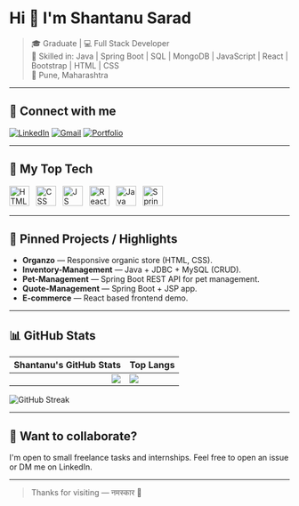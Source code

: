 # Hi 👋 I'm Shantanu Sarad 

> 🎓 Graduate | 💻 Full Stack Developer  
> 🔧 Skilled in: Java | Spring Boot | SQL | MongoDB | JavaScript | React | Bootstrap | HTML | CSS  
> 📍 Pune, Maharashtra

---

## 🔗 Connect with me
[![LinkedIn](https://img.shields.io/badge/LinkedIn-Connect-blue?logo=linkedin&style=for-the-badge)](https://www.linkedin.com/in/YOUR-LINKEDIN/) [![Gmail](https://img.shields.io/badge/Gmail-Email-red?logo=gmail&style=for-the-badge)](mailto:your.email@example.com) [![Portfolio](https://img.shields.io/badge/Portfolio-Visit-green?style=for-the-badge)](https://your-portfolio.example)

---

## 🧰 My Top Tech
<!-- use local small icons or emoji -->
<img src="./images/html.png" alt="HTML" width="36" style="margin-right:8px"/>
<img src="./images/css.png" alt="CSS" width="36" style="margin-right:8px"/>
<img src="./images/js.png" alt="JS" width="36" style="margin-right:8px"/>
<img src="./images/react.png" alt="React" width="36" style="margin-right:8px"/>
<img src="./images/java.png" alt="Java" width="36" style="margin-right:8px"/>
<img src="./images/spring.png" alt="Spring" width="36" style="margin-right:8px"/>

---

## 📌 Pinned Projects / Highlights
- **Organzo** — Responsive organic store (HTML, CSS).  
- **Inventory-Management** — Java + JDBC + MySQL (CRUD).  
- **Pet-Management** — Spring Boot REST API for pet management.  
- **Quote-Management** — Spring Boot + JSP app.  
- **E-commerce** — React based frontend demo.


---

## 📊 GitHub Stats
| Shantanu's GitHub Stats | Top Langs |
|---:|:---|
| ![](https://github-readme-stats.vercel.app/api?username=Shantanu0506&show_icons=true&theme=dark&hide_border=true) | ![](https://github-readme-stats.vercel.app/api/top-langs/?username=Shantanu0506&layout=compact&theme=dark&hide_border=true) |

<!-- Streak (optional) -->
![GitHub Streak](https://github-readme-streak-stats.herokuapp.com/?user=Shantanu0506&theme=dark&hide_border=true)

---

## 🧩 Want to collaborate?
I'm open to small freelance tasks and internships. Feel free to open an issue or DM me on LinkedIn.

---

> Thanks for visiting — नमस्कार 🙏
